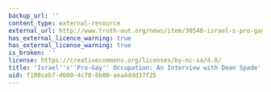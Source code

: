 ```yaml
---
backup_url: ''
content_type: external-resource
external_url: http://www.truth-out.org/news/item/30540-israel-s-pro-gay-occupation-an-interview-with-dean-spade
has_external_licence_warning: true
has_external_license_warning: true
is_broken: ''
license: https://creativecommons.org/licenses/by-nc-sa/4.0/
title: 'Israel''s''Pro-Gay'' Occupation: An Interview with Dean Spade'
uid: f108ceb7-d600-4c70-8b00-aea4ddd37f25
---
```

